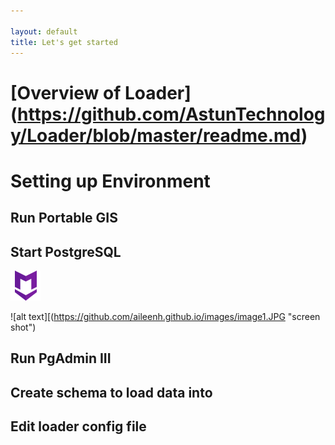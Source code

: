 ```yaml
---

layout: default
title: Let's get started
---
```


# [Overview of Loader] (https://github.com/AstunTechnology/Loader/blob/master/readme.md) #

# Setting up Environment #

## Run Portable GIS ##

## Start PostgreSQL ##

![alt text](https://github.com/adam-p/markdown-here/raw/master/src/common/images/icon48.png "Logo Title Text 1")

![alt text][(https://github.com/aileenh.github.io/images/image1.JPG "screen shot")

## Run PgAdmin III ##

## Create schema to load data into ##

## Edit loader config file ##

